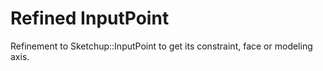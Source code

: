 # Refined InputPoint

Refinement to Sketchup::InputPoint to get its constraint, face or modeling axis.
